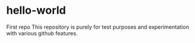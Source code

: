 # hello-world
First repo
This repository is purely for test purposes and experimentation with various github features. 
